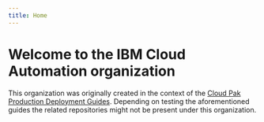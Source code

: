 ```yaml
---
title: Home
---
```


# Welcome to the IBM Cloud Automation organization

This organization was originally created in the context of the [Cloud Pak Production Deployment Guides](https://production-gitops.dev/). Depending on testing the aforementioned guides the related repositories might not be present under this organization. 
